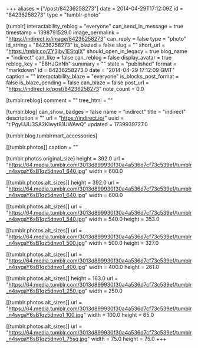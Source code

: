 +++
aliases = ["/post/84236258273"]
date = 2014-04-29T17:12:09Z
id = "84236258273"
type = "tumblr-photo"

[tumblr]
interactability_reblog = "everyone"
can_send_in_message = true
timestamp = 1398791529.0
image_permalink = "https://indirect.io/image/84236258273"
can_reply = false
type = "photo"
id_string = "84236258273"
is_blazed = false
slug = ""
short_url = "https://tmblr.co/ZY3jby1EStqlX"
should_open_in_legacy = true
blog_name = "indirect"
can_like = false
can_reblog = false
display_avatar = true
reblog_key = "E8HJGnNh"
summary = ""
state = "published"
format = "markdown"
id = 84236258273.0
date = "2014-04-29 17:12:09 GMT"
caption = ""
interactability_blaze = "everyone"
is_blocks_post_format = false
is_blaze_pending = false
can_blaze = false
post_url = "https://indirect.io/post/84236258273"
note_count = 0.0

[tumblr.reblog]
comment = ""
tree_html = ""

[tumblr.blog]
can_show_badges = false
name = "indirect"
title = "indirect"
description = ""
url = "https://indirect.io/"
uuid = "t:PgyUJU3SA2Klwyt81UWAwQ"
updated = 1739939727.0

[tumblr.blog.tumblrmart_accessories]

[[tumblr.photos]]
caption = ""

[tumblr.photos.original_size]
height = 392.0
url = "https://64.media.tumblr.com/3013d899930f30a4a536d7cf73c539ef/tumblr_n4sygaY6sB1qz5dnvo1_640.jpg"
width = 600.0

[[tumblr.photos.alt_sizes]]
height = 392.0
url = "https://64.media.tumblr.com/3013d899930f30a4a536d7cf73c539ef/tumblr_n4sygaY6sB1qz5dnvo1_640.jpg"
width = 600.0

[[tumblr.photos.alt_sizes]]
url = "https://64.media.tumblr.com/3013d899930f30a4a536d7cf73c539ef/tumblr_n4sygaY6sB1qz5dnvo1_540.jpg"
width = 540.0
height = 353.0

[[tumblr.photos.alt_sizes]]
url = "https://64.media.tumblr.com/3013d899930f30a4a536d7cf73c539ef/tumblr_n4sygaY6sB1qz5dnvo1_500.jpg"
width = 500.0
height = 327.0

[[tumblr.photos.alt_sizes]]
url = "https://64.media.tumblr.com/3013d899930f30a4a536d7cf73c539ef/tumblr_n4sygaY6sB1qz5dnvo1_400.jpg"
width = 400.0
height = 261.0

[[tumblr.photos.alt_sizes]]
height = 163.0
url = "https://64.media.tumblr.com/3013d899930f30a4a536d7cf73c539ef/tumblr_n4sygaY6sB1qz5dnvo1_250.jpg"
width = 250.0

[[tumblr.photos.alt_sizes]]
url = "https://64.media.tumblr.com/3013d899930f30a4a536d7cf73c539ef/tumblr_n4sygaY6sB1qz5dnvo1_100.jpg"
width = 100.0
height = 65.0

[[tumblr.photos.alt_sizes]]
url = "https://64.media.tumblr.com/3013d899930f30a4a536d7cf73c539ef/tumblr_n4sygaY6sB1qz5dnvo1_75sq.jpg"
width = 75.0
height = 75.0
+++
